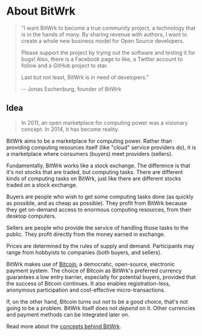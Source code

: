 About BitWrk
============

> "I want BitWrk to become a true community project, a technology that is in the hands of many.
> By sharing revenue with authors, I want to create a whole new business model for Open Source
> developers.
> 
> Please support the project by trying out the software and testing it for bugs!
> Also, there is a Facebook page to like, a Twitter account to follow and a GitHub project to star.
>
> Last but not least, BitWrk is in need of developers."
>
>   -- Jonas Eschenburg, founder of BitWrk

Idea
----
> In 2011, an open marketplace for computing power was a visionary concept.
> In 2014, it has become reality.

BitWrk aims to be a marketplace for computing power. Rather than providing
computing resources itself (like "cloud" service providers do),
it is a marketplace where consumers (buyers) meet providers (sellers).

Fundamentally, BitWrk works like a stock exchange. The difference is that
it's not stocks that are traded, but computing tasks. There are different
kinds of computing tasks on BitWrk, just like there are different stocks
traded on a stock exchange.

Buyers are people who wish to get some computing tasks done (as quickly as
possible, and as cheap as possible). They profit from BitWrk because they
get on-demand access to enormous computing resources, from their desktop
computers.

Sellers are people who provide the service of handling those tasks to the
public. They profit directly from the money earned in exchange.

Prices are determined by the rules of supply and demand. Participants may
range from hobbyists to companies (both buyers, and sellers).

BitWrk makes use of [Bitcoin](http://bitcoin.org), a democratic,
open-source, electronic payment system. The choice of Bitcoin as BitWrk's
preferred currency guarantees a low entry barrier, especially for potential
buyers, provided that the success of Bitcoin continues. It also enables
registration-less, anonymous participation and cost-effective
micro-transactions.

If, on the other hand, Bitcoin turns out _not_ to be a good choice, that's
not going to be a problem. BitWrk itself does not _depend_ on it. Other
currencies and payment methods can be integrated later on.

Read more about the [concepts behind BitWrk](documentation/CONCEPTS.md).

